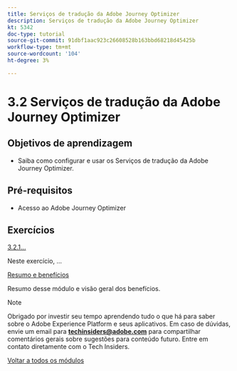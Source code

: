 ```yaml
---
title: Serviços de tradução da Adobe Journey Optimizer
description: Serviços de tradução da Adobe Journey Optimizer
kt: 5342
doc-type: tutorial
source-git-commit: 91dbf1aac923c26608528b163bbd68218d45425b
workflow-type: tm+mt
source-wordcount: '104'
ht-degree: 3%

---
```


# 3.2 Serviços de tradução da Adobe Journey Optimizer

## Objetivos de aprendizagem

- Saiba como configurar e usar os Serviços de tradução da Adobe Journey Optimizer.

## Pré-requisitos

- Acesso ao Adobe Journey Optimizer

## Exercícios

[3.2.1...](./ex1.md)

Neste exercício, ...

[Resumo e benefícios](./summary.md)

Resumo desse módulo e visão geral dos benefícios.

>[!NOTE]
>
>Obrigado por investir seu tempo aprendendo tudo o que há para saber sobre o Adobe Experience Platform e seus aplicativos. Em caso de dúvidas, envie um email para **techinsiders@adobe.com** para compartilhar comentários gerais sobre sugestões para conteúdo futuro. Entre em contato diretamente com o Tech Insiders.

[Voltar a todos os módulos](../../../overview.md)
